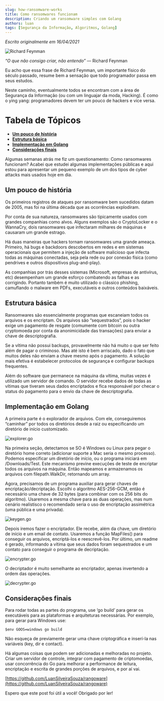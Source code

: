 ```yaml
---
slug: how-ransomware-works
title: Como ransomwares funcionam
description: Criando um ransomware simples com Golang
authors: luan
tags: [Segurança da Informação, Algoritmos, Golang]
---
```


*Escrito originalmente em 16/04/2021*

![Richard Feynman](./how-ransomware-works-1.png)

*“O que não consigo criar, não entendo”* — Richard Feynman

Eu acho que essa frase de Richard Feynman, um importante físico do século passado, resume bem a sensação que todo programador passa em seus estudos.

<!--truncate-->

Neste caminho, eventualmente todos se encontram com a área de Segurança da Informação (ou com um linguajar da moda, Hacking). É como o ying yang: programadores devem ter um pouco de hackers e vice versa.

# Tabela de Tópicos
- [**Um pouco de história**](#um-pouco-de-história)
- [**Estrutura básica**](#estrutura-básica)
- [**Implementação em Golang**](#implementação-em-golang)
- [**Considerações finais**](#considerações-finais)

Algumas semanas atrás me fiz um questionamento: Como ransomwares funcionam? Acabei que estudei algumas implementações públicas e aqui estou para apresentar um pequeno exemplo de um dos tipos de cyber attacks mais usados hoje em dia.

## Um pouco de história
Os primeiros registros de ataques por ransomware bem sucedidos datam de 2005, mas foi na última década que as ocorrências explodiram.

Por conta de sua natureza, ransomwares são tipicamente usados com grandes companhias como alvos. Alguns exemplos são o CryptoLocker e o WannaCry, dois ransomwares que infectaram milhares de máquinas e causaram um grande estrago.

Há duas maneiras que hackers tornam ransomwares uma grande ameaça. Primeiro, há bugs e backdoors descobertos em redes e em sistemas operacionais que permitem a injeção de software malicioso que infecta todas as máquinas conectadas, seja pela rede ou por conexão física (como pendrives e outros dispositivos plug-and-play).

As companhias por trás desses sistemas (Microsoft, empresas de antivírus, etc) desempenham um grande esforço combatendo as falhas e as corrigindo. Portanto também é muito utilizado o clássico phishing, camuflando o malware em PDFs, executáveis e outros conteúdos baixáveis.

## Estrutura básica

Ransomwares são essencialmente programas que escaneiam todos os arquivos e os encriptam. Os arquivos são “sequestrados”, pois o hacker exige um pagamento de resgate (comumente com bitcoin ou outra cryptomoeda por conta da anonimicidade das transações) para enviar a chave de descriptografia.

Se a vítima não possui backups, provavelmente não há muito o que ser feito além de pagar o criminoso. Mas até isto é bem arriscado, dado o fato que muitos deles não enviam a chave mesmo após o pagamento. A solução mais efetiva é estabelecer protocolos de segurança e configurar backups frequentes.

Além do software que permanece na máquina da vítima, muitas vezes é utilizado um servidor de comando. O servidor recebe dados de todas as vítimas que tiveram seus dados encriptados e fica responsável por checar o status do pagamento para o envio da chave de descriptografia.

## Implementação em Golang

A primeira parte é o explorador de arquivos. Com ele, conseguiremos “caminhar” por todos os diretórios desde a raiz ou especificando um diretório de início customizado.

![explorer.go](./how-ransomware-works-2.png)

Na primeira seção, detectamos se SO é Windows ou Linux para pegar o diretório home correto (adicionar suporte a Mac seria o mesmo processo). Podemos especificar um diretório de início, ou o programa iniciará em /Downloads/Test. Este mecanismo previne execuções de teste de encriptar todos os arquivos na máquina. Então mapeamos e armazenamos os arquivos com filepath.WalkDir, retornando um array.

Agora, precisamos de um programa auxiliar para gerar chaves de encriptação/decriptação. Escolhi o algoritmo AES-256-GCM, então é necessário uma chave de 32 bytes (para combinar com os 256 bits do algoritmo). Usaremos a mesma chave para as duas operações, mas num cenário realístisco o recomendado seria o uso de encriptação assimétrica (uma pública e uma privada).

![keygen.go](./how-ransomware-works-3.png)

Depois iremos fazer o encriptador. Ele recebe, além da chave, um diretório de início e um email de contato. Usaremos a função MapFiles() para conseguir os arquivos, encriptá-los e reescrevê-los. Por último, um readme é gerado, informando a vítima que seus dados foram sequestrados e um contato para conseguir o programa de decriptação.

![encrypter.go](./how-ransomware-works-4.png)

O decriptador é muito semelhante ao encriptador, apenas invertendo a ordem das operações.

![decrypter.go](./how-ransomware-works-5.png)

## Considerações finais

Para rodar todas as partes do programa, use ‘go build’ para gerar os executáveis para as plataformas e arquiteturas necessárias. Por exemplo, para gerar para Windows use:

```$env GOOS=windows go build```

Não esqueça de previamente gerar uma chave criptográfica e inserí-la nas variáveis (key, dir e contact).

Há algumas coisas que podem ser adicionadas e melhoradas no projeto. Criar um servidor de controle, integrar com pagamento de criptomoedas, usar concorrência do Go para melhorar a performance de leitura, encriptação e escrita de grandes porções de arquivos, e por aí vai.

[https://github.com/LuanSilveiraSouza/rangoware](https://github.com/LuanSilveiraSouza/rangoware)

Espero que este post foi útil a você! Obrigado por ler!